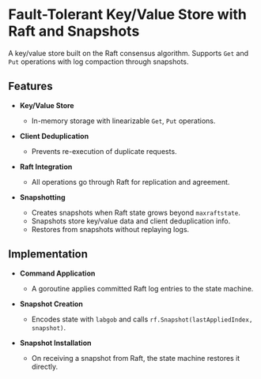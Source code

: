 # Fault-Tolerant Key/Value Store with Raft and Snapshots

A key/value store built on the Raft consensus algorithm. Supports `Get` and `Put` operations with log compaction through snapshots.

## Features

- **Key/Value Store**
    - In-memory storage with linearizable `Get`, `Put` operations.

- **Client Deduplication**
    - Prevents re-execution of duplicate requests.

- **Raft Integration**
    - All operations go through Raft for replication and agreement.

- **Snapshotting**
    - Creates snapshots when Raft state grows beyond `maxraftstate`.
    - Snapshots store key/value data and client deduplication info.
    - Restores from snapshots without replaying logs.

## Implementation

- **Command Application**
    - A goroutine applies committed Raft log entries to the state machine.

- **Snapshot Creation**
    - Encodes state with `labgob` and calls `rf.Snapshot(lastAppliedIndex, snapshot)`.

- **Snapshot Installation**
    - On receiving a snapshot from Raft, the state machine restores it directly.